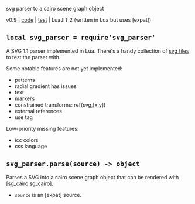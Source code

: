 svg parser to a cairo scene graph object


v0.9 | [code](http://code.google.com/p/lua-files/source/browse/svg_parser.lua) | [test](http://code.google.com/p/lua-files/source/browse/svg_parser_test.lua) | LuaJIT 2 (written in Lua but uses [expat])

## `local svg_parser = require'svg_parser'`

A SVG 1.1 parser implemented in Lua. There's a handy collection of [svg files](http://code.google.com/p/lua-files/source/browse?repo=media#hg%2Fsvg) to test the parser with.

Some notable features are not yet implemented:
  * patterns
  * radial gradient has issues
  * text
  * markers
  * constrained transforms: ref(svg,[x,y])
  * external references
  * use tag

Low-priority missing features:
  * icc colors
  * css language

## `svg_parser.parse(source) -> object`

Parses a SVG into a cairo scene graph object that can be rendered with [sg_cairo sg_cairo]. <br>
  * `source` is an [expat] source.

